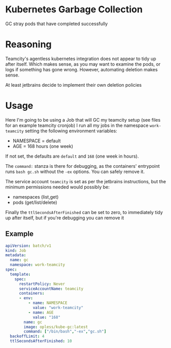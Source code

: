 # Kubernetes Garbage Collection

GC stray pods that have completed successfully

# Reasoning 

Teamcity's agentless kubernetes integration does not appear to tidy up after itself.
Which makes sense, as you may want to examine the pods, or logs if something has gone wrong.
However, automating deletion makes sense.

At least jetbrains decide to implement their own deletion policies

# Usage

Here I'm going to be using a Job that will GC my teamcity setup (see files for an example teamcity cronjob)
I run all my jobs in the namespace `work-teamcity` setting the following environment variables:

* NAMESPACE = default
* AGE = 168 hours (one week)

If not set, the defaults are `default` and `168` (one week in hours).

The `command:` stanza is there for debugging, as the containers' entrypoint runs `bash gc.sh` without the `-ex` options. You can safely remove it.

The service account `teamcity` is set as per the jetbrains instructions, but the minimum permissions needed would possibly be:

* namespaces (list,get)
* pods (get/list/delete)

Finally the `ttlSecondsAfterFinished` can be set to zero, to immediately tidy up after itself, but if you're debugging you can remove it

## Example
```yaml
apiVersion: batch/v1
kind: Job
metadata:
  name: gc
  namespace: work-teamcity
spec:
  template:
    spec:
      restartPolicy: Never
      serviceAccountName: teamcity
      containers:
      - env:
          - name: NAMESPACE
            value: "work-teamcity"
          - name: AGE
            value: "168"
        name: gc
        image: opless/kube-gc:latest
        command: ["/bin/bash","-ex","gc.sh"]
  backoffLimit: 4
  ttlSecondsAfterFinished: 10
```
